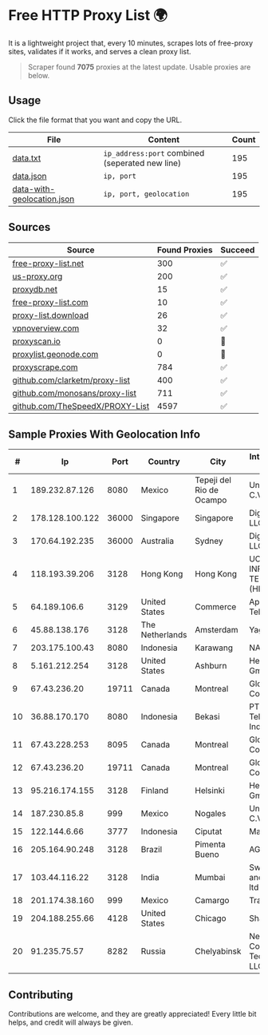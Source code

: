 
# Free HTTP Proxy List 🌍

It is a lightweight project that, every 10 minutes, scrapes lots of free-proxy sites, validates if it works, and serves a clean proxy list.


> Scraper found **7075** proxies at the latest update. Usable proxies are below.

## Usage

Click the file format that you want and copy the URL.


|File|Content|Count|
|----|-------|-----|
|[data.txt](https://raw.githubusercontent.com/themiralay/Proxy-List-World/master/data.txt)|`ip_address:port` combined (seperated new line)|195|
|[data.json](https://raw.githubusercontent.com/themiralay/Proxy-List-World/master/data.json)|`ip, port`|195|
|[data-with-geolocation.json](https://raw.githubusercontent.com/themiralay/Proxy-List-World/master/data-with-geolocation.json)|`ip, port, geolocation`|195|

## Sources

|Source|Found Proxies|Succeed|
|------|-------------|-------|
|[free-proxy-list.net](https://free-proxy-list.net)|300|✅|
|[us-proxy.org](https://www.us-proxy.org)|200|✅|
|[proxydb.net](http://proxydb.net)|15|✅|
|[free-proxy-list.com](https://free-proxy-list.com/?page=&port=&type%5B%5D=http&type%5B%5D=https&up_time=0&search=Search)|10|✅|
|[proxy-list.download](https://www.proxy-list.download/HTTP)|26|✅|
|[vpnoverview.com](https://vpnoverview.com/privacy/anonymous-browsing/free-proxy-servers)|32|✅|
|[proxyscan.io](https://www.proxyscan.io)|0|🚫|
|[proxylist.geonode.com](https://proxylist.geonode.com/api/proxy-list?limit=300&page=1&sort_by=lastChecked&sort_type=desc&protocols=http,https)|0|🚫|
|[proxyscrape.com](https://api.proxyscrape.com/v2/?request=displayproxies&protocol=http&timeout=10000&country=all&ssl=all&anonymity=all)|784|✅|
|[github.com/clarketm/proxy-list](https://raw.githubusercontent.com/clarketm/proxy-list/master/proxy-list-raw.txt)|400|✅|
|[github.com/monosans/proxy-list](https://raw.githubusercontent.com/monosans/proxy-list/main/proxies/http.txt)|711|✅|
|[github.com/TheSpeedX/PROXY-List](https://raw.githubusercontent.com/TheSpeedX/PROXY-List/master/http.txt)|4597|✅|


## Sample Proxies With Geolocation Info

|#|Ip|Port|Country|City|Internet Service Provider|
|-|--|----|-------|----|-------------------------|
|1|189.232.87.126|8080|Mexico|Tepeji del Rio de Ocampo|Uninet S.A. de C.V.|
|2|178.128.100.122|36000|Singapore|Singapore|DigitalOcean, LLC|
|3|170.64.192.235|36000|Australia|Sydney|DigitalOcean, LLC|
|4|118.193.39.206|3128|Hong Kong|Hong Kong|UCLOUD INFORMATION TECHNOLOGY (HK) LIMITED|
|5|64.189.106.6|3129|United States|Commerce|Apogee Telecom Inc.|
|6|45.88.138.176|3128|The Netherlands|Amsterdam|Yaglom Labs Ltd|
|7|203.175.100.43|8080|Indonesia|Karawang|NARANET|
|8|5.161.212.254|3128|United States|Ashburn|Hetzner Online GmbH|
|9|67.43.236.20|19711|Canada|Montreal|GloboTech Communications|
|10|36.88.170.170|8080|Indonesia|Bekasi|PT. Telekomunikasi Indonesia|
|11|67.43.228.253|8095|Canada|Montreal|GloboTech Communications|
|12|67.43.236.20|19711|Canada|Montreal|GloboTech Communications|
|13|95.216.174.155|3128|Finland|Helsinki|Hetzner Online GmbH|
|14|187.230.85.8|999|Mexico|Nogales|Uninet S.A. de C.V.|
|15|122.144.6.66|3777|Indonesia|Ciputat|Maxindo|
|16|205.164.90.248|3128|Brazil|Pimenta Bueno|AGIS|
|17|103.44.116.22|3128|India|Mumbai|Swastik Internet and Cables pvt. ltd|
|18|201.174.38.160|999|Mexico|Camargo|Transtelco Inc|
|19|204.188.255.66|4128|United States|Chicago|Sharktech|
|20|91.235.75.57|8282|Russia|Chelyabinsk|New Communication Technologies LLC|



## Contributing

Contributions are welcome, and they are greatly appreciated! Every
little bit helps, and credit will always be given.

